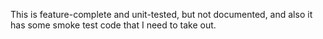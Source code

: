 This is feature-complete and unit-tested, but not documented, and also it has some smoke test code that I need to take out.
